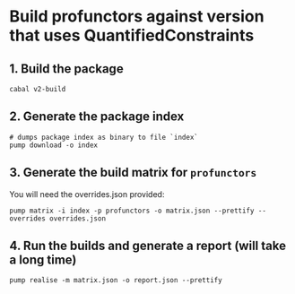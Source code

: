 # Build profunctors against version that uses QuantifiedConstraints

## 1. Build the package
```
cabal v2-build
```

## 2. Generate the package index
```
# dumps package index as binary to file `index`
pump download -o index
```

## 3. Generate the build matrix for `profunctors`
You will need the overrides.json provided:
```
pump matrix -i index -p profunctors -o matrix.json --prettify --overrides overrides.json
```

## 4. Run the builds and generate a report (will take a long time)
```
pump realise -m matrix.json -o report.json --prettify
```
